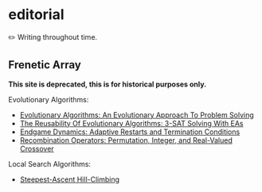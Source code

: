# editorial
✏️ Writing throughout time.


## Frenetic Array

**This site is deprecated, this is for historical purposes only.**

Evolutionary Algorithms:

- [Evolutionary Algorithms: An Evolutionary Approach To Problem Solving](https://editorial.starikov.io/frenetic_array/posts/evolutionary_algorithms_an_evolutionary_approach_to_problem_solving)
- [The Reusability Of Evolutionary Algorithms: 3-SAT Solving With EAs](https://editorial.starikov.io/frenetic_array/posts/the_reusability_of_evolutionary_algorithms_3_sat_solving_with_eas)
- [Endgame Dynamics: Adaptive Restarts and Termination Conditions](https://editorial.starikov.io/frenetic_array/posts/endgame_dynamics_adaptive_restarts_and_termination_conditions)
- [Recombination Operators: Permutation, Integer, and Real-Valued Crossover](https://editorial.starikov.io/frenetic_array/posts/recombination_operators_permutation_integer_and_real_valued_crossover)

Local Search Algorithms:

- [Steepest-Ascent Hill-Climbing](https://editorial.starikov.io/frenetic_array/posts/steepest_ascent_hill_climbing)

